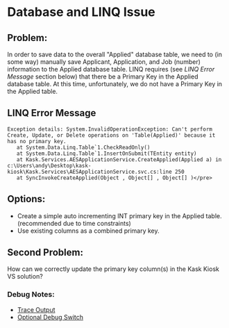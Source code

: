 Database and LINQ Issue
=======================

## Problem:
In order to save data to the overall "Applied" database table, we need to (in some way) manually save Applicant, Application, and Job (number) information to the Applied database table. LINQ requires (see _LINQ Error Message_ section below) that there be a Primary Key in the Applied database table. At this time, unfortunately, we do not have a Primary Key in the Applied table.

## LINQ Error Message

    Exception details: System.InvalidOperationException: Can't perform Create, Update, or Delete operations on 'Table(Applied)' because it has no primary key.
       at System.Data.Linq.Table`1.CheckReadOnly()
       at System.Data.Linq.Table`1.InsertOnSubmit(TEntity entity)
       at Kask.Services.AESApplicationService.CreateApplied(Applied a) in c:\Users\andy\Desktop\kask-kiosk\Kask.Services\AESApplicationService.svc.cs:line 250
       at SyncInvokeCreateApplied(Object , Object[] , Object[] )</pre>

## Options:
- Create a simple auto incrementing INT primary key in the Applied table. (recommended due to time constraints)
- Use existing columns as a combined primary key.

## Second Problem:
How can we correctly update the primary key column(s) in the Kask Kiosk VS solution?
       
### Debug Notes:

- [Trace Output](http://blogs.msdn.com/b/govindr/archive/2006/11/01/debugging-wcf-traces-and-message-logs.aspx)
- [Optional Debug Switch](http://stackoverflow.com/questions/8315633/turn-on-includeexceptiondetailinfaults-either-from-servicebehaviorattribute-or)